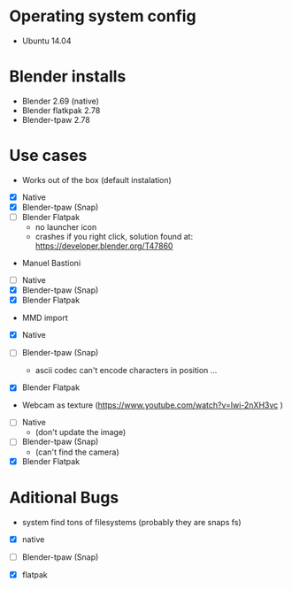 Operating system config
============

- Ubuntu 14.04

Blender installs 
============
  
- Blender 2.69 (native)
- Blender flatkpak 2.78
- Blender-tpaw 2.78


Use cases
==========
- Works out of the box (default instalation)
- [x] Native 
- [x] Blender-tpaw (Snap) 
- [ ] Blender Flatpak  
  - no launcher icon
  - crashes if you right click, solution found at: https://developer.blender.org/T47860

- Manuel Bastioni
- [ ] Native
- [x] Blender-tpaw (Snap)
- [x] Blender Flatpak

- MMD import
- [x] Native 
- [ ] Blender-tpaw (Snap) 
  * ascii codec can't encode characters in position ...
- [x] Blender Flatpak 


- Webcam as texture (https://www.youtube.com/watch?v=lwi-2nXH3vc )
- [ ] Native 
  * (don't update the image)
- [ ] Blender-tpaw (Snap) 
  * (can't find the camera)
- [x] Blender Flatpak 

Aditional Bugs
==========
- system find tons of filesystems (probably they are snaps fs)
- [x] native
- [ ] Blender-tpaw (Snap)
- [x] flatpak

